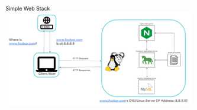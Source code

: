 Simple Web Stack
![alt text](https://github.com/CharlesAdimah/alx-system_engineering-devops/blob/6d65bec62bd0e24c9dc2df71bbba40371e0e3622/0x09-web_infrastructure_design/0-simple_web_stack.jpg)

